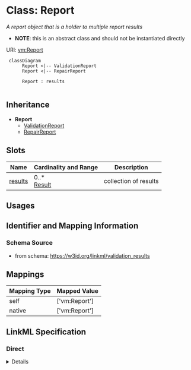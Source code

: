 # Class: Report
_A report object that is a holder to multiple report results_



* __NOTE__: this is an abstract class and should not be instantiated directly



URI: [vm:Report](https://w3id.org/linkml/validation-model/Report)




```{mermaid}
 classDiagram
      Report <|-- ValidationReport
      Report <|-- RepairReport
      
      Report : results
      
```





## Inheritance
* **Report**
    * [ValidationReport](ValidationReport.md)
    * [RepairReport](RepairReport.md)



## Slots

| Name | Cardinality and Range  | Description  |
| ---  | ---  | --- |
| [results](results.md) | 0..* <br/> [Result](Result.md)  | collection of results  |


## Usages



## Identifier and Mapping Information







### Schema Source


* from schema: https://w3id.org/linkml/validation_results







## Mappings

| Mapping Type | Mapped Value |
| ---  | ---  |
| self | ['vm:Report'] |
| native | ['vm:Report'] |


## LinkML Specification

<!-- TODO: investigate https://stackoverflow.com/questions/37606292/how-to-create-tabbed-code-blocks-in-mkdocs-or-sphinx -->

### Direct

<details>
```yaml
name: Report
description: A report object that is a holder to multiple report results
from_schema: https://w3id.org/linkml/validation_results
rank: 1000
abstract: true
slots:
- results

```
</details>

### Induced

<details>
```yaml
name: Report
description: A report object that is a holder to multiple report results
from_schema: https://w3id.org/linkml/validation_results
rank: 1000
abstract: true
attributes:
  results:
    name: results
    description: collection of results
    from_schema: https://w3id.org/linkml/validation_results
    rank: 1000
    slot_uri: sh:result
    multivalued: true
    alias: results
    owner: Report
    domain_of:
    - Report
    range: Result
    inlined: true
    inlined_as_list: true

```
</details>